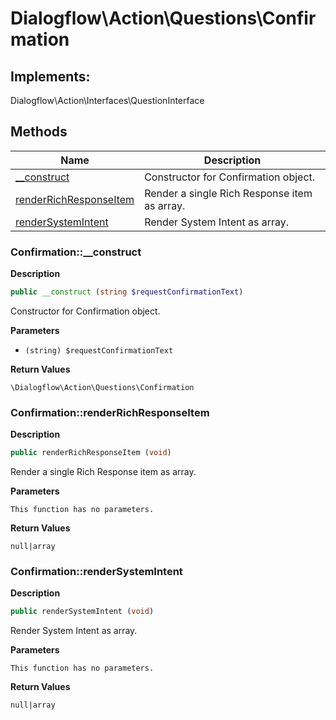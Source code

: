 # Dialogflow\Action\Questions\Confirmation  



## Implements:
Dialogflow\Action\Interfaces\QuestionInterface



## Methods

| Name | Description |
|------|-------------|
|[__construct](#confirmation__construct)|Constructor for Confirmation object.|
|[renderRichResponseItem](#confirmationrenderrichresponseitem)|Render a single Rich Response item as array.|
|[renderSystemIntent](#confirmationrendersystemintent)|Render System Intent as array.|




### Confirmation::__construct  

**Description**

```php
public __construct (string $requestConfirmationText)
```

Constructor for Confirmation object. 

 

**Parameters**

* `(string) $requestConfirmationText`

**Return Values**

`\Dialogflow\Action\Questions\Confirmation`





### Confirmation::renderRichResponseItem  

**Description**

```php
public renderRichResponseItem (void)
```

Render a single Rich Response item as array. 

 

**Parameters**

`This function has no parameters.`

**Return Values**

`null|array`





### Confirmation::renderSystemIntent  

**Description**

```php
public renderSystemIntent (void)
```

Render System Intent as array. 

 

**Parameters**

`This function has no parameters.`

**Return Values**

`null|array`




